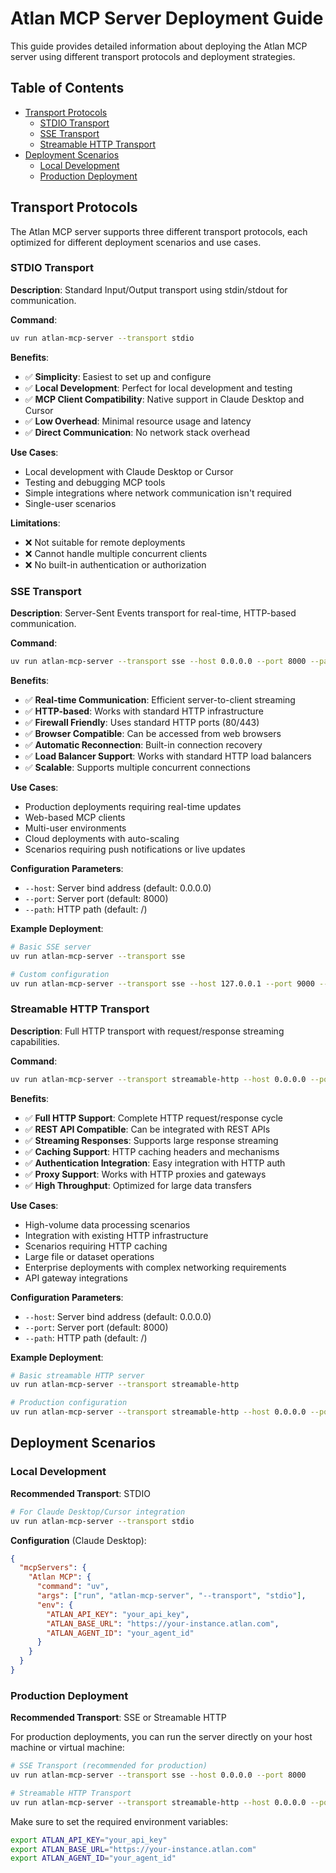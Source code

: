 # Atlan MCP Server Deployment Guide

This guide provides detailed information about deploying the Atlan MCP server using different transport protocols and deployment strategies.

## Table of Contents

- [Transport Protocols](#transport-protocols)
  - [STDIO Transport](#stdio-transport)
  - [SSE Transport](#sse-transport)
  - [Streamable HTTP Transport](#streamable-http-transport)
- [Deployment Scenarios](#deployment-scenarios)
  - [Local Development](#local-development)
  - [Production Deployment](#production-deployment)


## Transport Protocols

The Atlan MCP server supports three different transport protocols, each optimized for different deployment scenarios and use cases.

### STDIO Transport

**Description**: Standard Input/Output transport using stdin/stdout for communication.

**Command**:
```bash
uv run atlan-mcp-server --transport stdio
```

**Benefits**:
- ✅ **Simplicity**: Easiest to set up and configure
- ✅ **Local Development**: Perfect for local development and testing
- ✅ **MCP Client Compatibility**: Native support in Claude Desktop and Cursor
- ✅ **Low Overhead**: Minimal resource usage and latency
- ✅ **Direct Communication**: No network stack overhead

**Use Cases**:
- Local development with Claude Desktop or Cursor
- Testing and debugging MCP tools
- Simple integrations where network communication isn't required
- Single-user scenarios

**Limitations**:
- ❌ Not suitable for remote deployments
- ❌ Cannot handle multiple concurrent clients
- ❌ No built-in authentication or authorization

### SSE Transport

**Description**: Server-Sent Events transport for real-time, HTTP-based communication.

**Command**:
```bash
uv run atlan-mcp-server --transport sse --host 0.0.0.0 --port 8000 --path /
```

**Benefits**:
- ✅ **Real-time Communication**: Efficient server-to-client streaming
- ✅ **HTTP-based**: Works with standard HTTP infrastructure
- ✅ **Firewall Friendly**: Uses standard HTTP ports (80/443)
- ✅ **Browser Compatible**: Can be accessed from web browsers
- ✅ **Automatic Reconnection**: Built-in connection recovery
- ✅ **Load Balancer Support**: Works with standard HTTP load balancers
- ✅ **Scalable**: Supports multiple concurrent connections

**Use Cases**:
- Production deployments requiring real-time updates
- Web-based MCP clients
- Multi-user environments
- Cloud deployments with auto-scaling
- Scenarios requiring push notifications or live updates

**Configuration Parameters**:
- `--host`: Server bind address (default: 0.0.0.0)
- `--port`: Server port (default: 8000)
- `--path`: HTTP path (default: /)

**Example Deployment**:
```bash
# Basic SSE server
uv run atlan-mcp-server --transport sse

# Custom configuration
uv run atlan-mcp-server --transport sse --host 127.0.0.1 --port 9000 --path /mcp
```

### Streamable HTTP Transport

**Description**: Full HTTP transport with request/response streaming capabilities.

**Command**:
```bash
uv run atlan-mcp-server --transport streamable-http --host 0.0.0.0 --port 8000 --path /
```

**Benefits**:
- ✅ **Full HTTP Support**: Complete HTTP request/response cycle
- ✅ **REST API Compatible**: Can be integrated with REST APIs
- ✅ **Streaming Responses**: Supports large response streaming
- ✅ **Caching Support**: HTTP caching headers and mechanisms
- ✅ **Authentication Integration**: Easy integration with HTTP auth
- ✅ **Proxy Support**: Works with HTTP proxies and gateways
- ✅ **High Throughput**: Optimized for large data transfers

**Use Cases**:
- High-volume data processing scenarios
- Integration with existing HTTP infrastructure
- Scenarios requiring HTTP caching
- Large file or dataset operations
- Enterprise deployments with complex networking requirements
- API gateway integrations

**Configuration Parameters**:
- `--host`: Server bind address (default: 0.0.0.0)
- `--port`: Server port (default: 8000)  
- `--path`: HTTP path (default: /)

**Example Deployment**:
```bash
# Basic streamable HTTP server
uv run atlan-mcp-server --transport streamable-http

# Production configuration
uv run atlan-mcp-server --transport streamable-http --host 0.0.0.0 --port 443 --path /api/mcp
```

## Deployment Scenarios

### Local Development

**Recommended Transport**: STDIO

```bash
# For Claude Desktop/Cursor integration
uv run atlan-mcp-server --transport stdio
```

**Configuration** (Claude Desktop):
```json
{
  "mcpServers": {
    "Atlan MCP": {
      "command": "uv",
      "args": ["run", "atlan-mcp-server", "--transport", "stdio"],
      "env": {
        "ATLAN_API_KEY": "your_api_key",
        "ATLAN_BASE_URL": "https://your-instance.atlan.com",
        "ATLAN_AGENT_ID": "your_agent_id"
      }
    }
  }
}
```

### Production Deployment

**Recommended Transport**: SSE or Streamable HTTP

For production deployments, you can run the server directly on your host machine or virtual machine:

```bash
# SSE Transport (recommended for production)
uv run atlan-mcp-server --transport sse --host 0.0.0.0 --port 8000

# Streamable HTTP Transport
uv run atlan-mcp-server --transport streamable-http --host 0.0.0.0 --port 8000
```

Make sure to set the required environment variables:
```bash
export ATLAN_API_KEY="your_api_key"
export ATLAN_BASE_URL="https://your-instance.atlan.com"
export ATLAN_AGENT_ID="your_agent_id"
```
